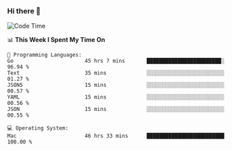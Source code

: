 ### Hi there 👋

<!--
**CrazyCollin/crazycollin** is a ✨ _special_ ✨ repository because its `README.md` (this file) appears on your GitHub profile.

Here are some ideas to get you started:

- 🔭 I’m currently working on ...
- 🌱 I’m currently learning ...
- 👯 I’m looking to collaborate on ...
- 🤔 I’m looking for help with ...
- 💬 Ask me about ...
- 📫 How to reach me: ...
- 😄 Pronouns: ...
- ⚡ Fun fact: ...
-->

<!--START_SECTION:waka-->
![Code Time](http://img.shields.io/badge/Code%20Time-4%2C256%20hrs%2023%20mins-blue)

📊 **This Week I Spent My Time On** 

```text
💬 Programming Languages: 
Go                       45 hrs 7 mins       ████████████████████████░   96.94 % 
Text                     35 mins             ░░░░░░░░░░░░░░░░░░░░░░░░░   01.27 % 
JSON5                    15 mins             ░░░░░░░░░░░░░░░░░░░░░░░░░   00.57 % 
YAML                     15 mins             ░░░░░░░░░░░░░░░░░░░░░░░░░   00.56 % 
JSON                     15 mins             ░░░░░░░░░░░░░░░░░░░░░░░░░   00.55 % 

💻 Operating System: 
Mac                      46 hrs 33 mins      █████████████████████████   100.00 % 
```


<!--END_SECTION:waka-->
